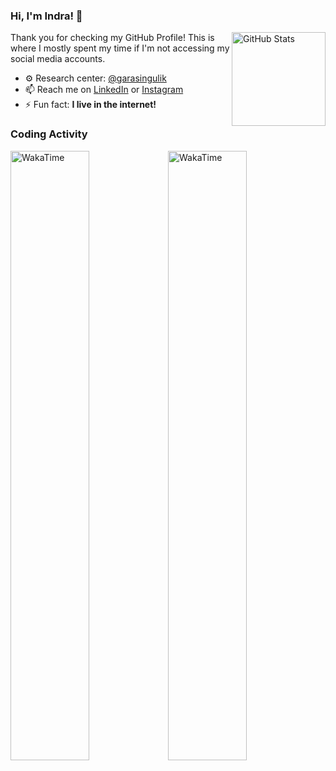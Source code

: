 ### Hi, I'm Indra! 👋

<a href="https://github.com/feedsbrain"><img alt="GitHub Stats" src="https://github-readme-stats.vercel.app/api/top-langs/?username=feedsbrain&layout=compact" align="right" height="150" /></a>

Thank you for checking my GitHub Profile! This is where I mostly spent my time if I'm not accessing my social media accounts.

- ⚙️ Research center: [@garasingulik](https://github.com/garasingulik)
- 📫 Reach me on [LinkedIn](https://www.linkedin.com/in/feedsbrain/) or [Instagram](https://instagram.com/indragunawandotcom)
- ⚡ Fun fact: **I live in the internet!**

### Coding Activity

<a href="https://github.com/feedsbrain"><img alt="WakaTime" src="https://wakatime.com/share/@feedsbrain/dbeb7ea9-c202-4610-ad6a-a3a7e87dda8b.svg" aligh="center" width="50%"/></a><a href="https://github.com/feedsbrain"><img alt="WakaTime" src="https://wakatime.com/share/@feedsbrain/eaf941e9-386c-4e7a-aced-07b93d0ba424.svg" aligh="center" width="50%"/></a>
